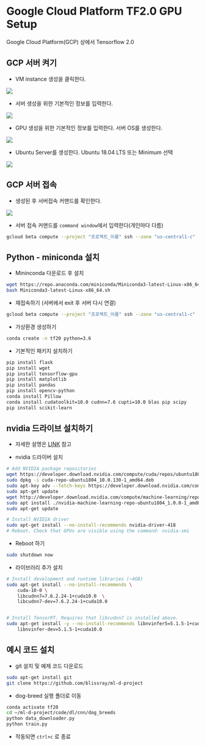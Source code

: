 # Google Cloud Platform TF2.0 GPU Setup

Google Cloud Platform(GCP) 상에서 Tensorflow 2.0

## GCP 서버 켜기

- VM instance 생성을 클릭한다.

![](img/gcp-dl-0.png)

- 서버 생성을 위한 기본적인 정보를 입력한다.

![](img/gcp-dl-1.png)

- GPU 생성을 위한 기본적인 정보를 입력한다. 서버 OS를 생성한다.

![](img/gcp-dl-2.png)

- Ubuntu Server를 생성한다.  Ubuntu 18.04 LTS 또는 Minimum 선택

![](img/gcp-dl-3.png)


## GCP 서버 접속
- 생성된 후 서버접속 커맨드를 확인한다.

![](img/gcp-connect-1.png)

- 서버 접속 커맨드를 `command window`에서 입력한다(개인마다 다름)

```bash
gcloud beta compute --project "프로젝트_이름" ssh --zone "us-central1-c" "VM이름"
```

## Python - miniconda 설치 
- Mininconda 다운로드 후 설치

```bash
wget https://repo.anaconda.com/miniconda/Miniconda3-latest-Linux-x86_64.sh
bash Miniconda3-latest-Linux-x86_64.sh
```

- 재접속하기 (서버에서 exit 후 서버 다시 연결)
```bash
gcloud beta compute --project "프로젝트_이름" ssh --zone "us-central1-c" "VM이름"
```

- 가상환경 생성하기
```bash
conda create -n tf20 python=3.6
```

- 기본적인 패키지 설치하기

```bash
pip install flask
pip install wget
pip install tensorflow-gpu
pip install matplotlib
pip install pandas
pip install opencv-python
conda install Pillow
conda install cudatoolkit=10.0 cudnn=7.6 cupti=10.0 blas pip scipy
pip install scikit-learn
```

## nvidia 드라이브 설치하기
- 자세한 설명은 [LINK](https://www.tensorflow.org/install/gpu) 참고

- nvidia 드라이버 설치 
```bash
# Add NVIDIA package repositories
wget https://developer.download.nvidia.com/compute/cuda/repos/ubuntu1804/x86_64/cuda-repo-ubuntu1804_10.0.130-1_amd64.deb
sudo dpkg -i cuda-repo-ubuntu1804_10.0.130-1_amd64.deb
sudo apt-key adv --fetch-keys https://developer.download.nvidia.com/compute/cuda/repos/ubuntu1804/x86_64/7fa2af80.pub
sudo apt-get update
wget http://developer.download.nvidia.com/compute/machine-learning/repos/ubuntu1804/x86_64/nvidia-machine-learning-repo-ubuntu1804_1.0.0-1_amd64.deb
sudo apt install ./nvidia-machine-learning-repo-ubuntu1804_1.0.0-1_amd64.deb
sudo apt-get update

# Install NVIDIA driver
sudo apt-get install --no-install-recommends nvidia-driver-418
# Reboot. Check that GPUs are visible using the command: nvidia-smi
```

- Reboot 하기
```bash
sudo shutdown now
```

- 라이브러리 추가 설치
```bash
# Install development and runtime libraries (~4GB)
sudo apt-get install --no-install-recommends \
    cuda-10-0 \
    libcudnn7=7.6.2.24-1+cuda10.0  \
    libcudnn7-dev=7.6.2.24-1+cuda10.0


# Install TensorRT. Requires that libcudnn7 is installed above.
sudo apt-get install -y --no-install-recommends libnvinfer5=5.1.5-1+cuda10.0 \
    libnvinfer-dev=5.1.5-1+cuda10.0
```

## 예시 코드 설치

- git 설치 및 예제 코드 다운로드

```bash
sudo apt-get install git
git clone https://github.com/blissray/ml-d-project
```

- dog-breed 실행 폴더로 이동

```bash
conda activate tf20
cd ~/ml-d-project/code/dl/cnn/dog_breeds
python data_downloader.py
python train.py
```

- 작동되면 `ctrl+c` 로 종료